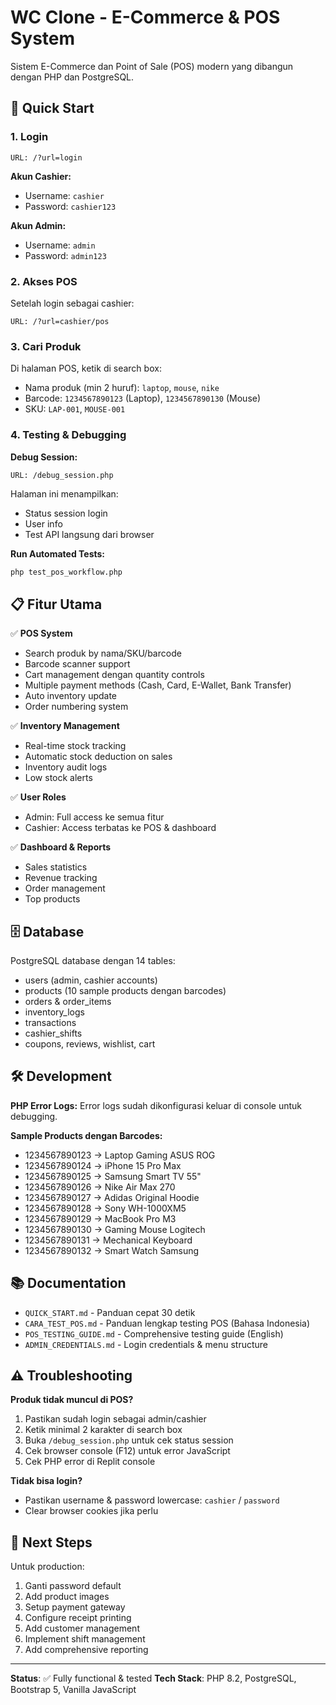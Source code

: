 # WC Clone - E-Commerce & POS System

Sistem E-Commerce dan Point of Sale (POS) modern yang dibangun dengan PHP dan PostgreSQL.

## 🚀 Quick Start

### 1. Login
```
URL: /?url=login
```

**Akun Cashier:**
- Username: `cashier`
- Password: `cashier123`

**Akun Admin:**
- Username: `admin`  
- Password: `admin123`

### 2. Akses POS
Setelah login sebagai cashier:
```
URL: /?url=cashier/pos
```

### 3. Cari Produk
Di halaman POS, ketik di search box:
- Nama produk (min 2 huruf): `laptop`, `mouse`, `nike`
- Barcode: `1234567890123` (Laptop), `1234567890130` (Mouse)
- SKU: `LAP-001`, `MOUSE-001`

### 4. Testing & Debugging

**Debug Session:**
```
URL: /debug_session.php
```
Halaman ini menampilkan:
- Status session login
- User info  
- Test API langsung dari browser

**Run Automated Tests:**
```bash
php test_pos_workflow.php
```

## 📋 Fitur Utama

✅ **POS System**
- Search produk by nama/SKU/barcode
- Barcode scanner support
- Cart management dengan quantity controls
- Multiple payment methods (Cash, Card, E-Wallet, Bank Transfer)
- Auto inventory update
- Order numbering system

✅ **Inventory Management**
- Real-time stock tracking
- Automatic stock deduction on sales
- Inventory audit logs
- Low stock alerts

✅ **User Roles**
- Admin: Full access ke semua fitur
- Cashier: Access terbatas ke POS & dashboard

✅ **Dashboard & Reports**
- Sales statistics
- Revenue tracking
- Order management
- Top products

## 🗄️ Database

PostgreSQL database dengan 14 tables:
- users (admin, cashier accounts)
- products (10 sample products dengan barcodes)
- orders & order_items
- inventory_logs
- transactions
- cashier_shifts
- coupons, reviews, wishlist, cart

## 🛠️ Development

**PHP Error Logs:**
Error logs sudah dikonfigurasi keluar di console untuk debugging.

**Sample Products dengan Barcodes:**
- 1234567890123 → Laptop Gaming ASUS ROG
- 1234567890124 → iPhone 15 Pro Max
- 1234567890125 → Samsung Smart TV 55"
- 1234567890126 → Nike Air Max 270
- 1234567890127 → Adidas Original Hoodie  
- 1234567890128 → Sony WH-1000XM5
- 1234567890129 → MacBook Pro M3
- 1234567890130 → Gaming Mouse Logitech
- 1234567890131 → Mechanical Keyboard
- 1234567890132 → Smart Watch Samsung

## 📚 Documentation

- `QUICK_START.md` - Panduan cepat 30 detik
- `CARA_TEST_POS.md` - Panduan lengkap testing POS (Bahasa Indonesia)
- `POS_TESTING_GUIDE.md` - Comprehensive testing guide (English)
- `ADMIN_CREDENTIALS.md` - Login credentials & menu structure

## ⚠️ Troubleshooting

**Produk tidak muncul di POS?**
1. Pastikan sudah login sebagai admin/cashier
2. Ketik minimal 2 karakter di search box
3. Buka `/debug_session.php` untuk cek status session
4. Cek browser console (F12) untuk error JavaScript
5. Cek PHP error di Replit console

**Tidak bisa login?**
- Pastikan username & password lowercase: `cashier` / `password`
- Clear browser cookies jika perlu

## 🎯 Next Steps

Untuk production:
1. Ganti password default
2. Add product images
3. Setup payment gateway
4. Configure receipt printing
5. Add customer management
6. Implement shift management
7. Add comprehensive reporting

---

**Status**: ✅ Fully functional & tested
**Tech Stack**: PHP 8.2, PostgreSQL, Bootstrap 5, Vanilla JavaScript
